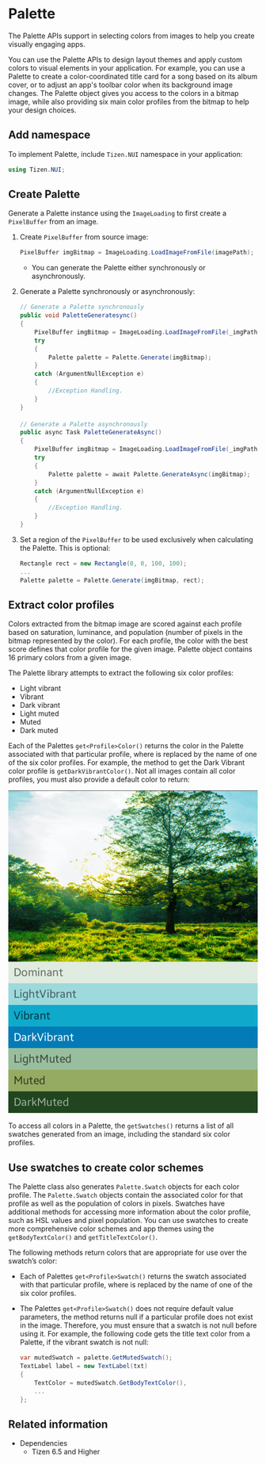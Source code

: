 # Palette

The Palette APIs support in selecting colors from images to help you create visually engaging apps.

You can use the Palette APIs to design layout themes and apply custom colors to visual elements in your application. For example, you can use a Palette to create a color-coordinated title card for a song based on its album cover, or to adjust an app's toolbar color when its background image changes. The Palette object gives you access to the colors in a bitmap image, while also providing six main color profiles from the bitmap to help your design choices.

## Add namespace

To implement Palette, include `Tizen.NUI` namespace in your application:

```csharp
using Tizen.NUI;
```

## Create Palette

Generate a Palette instance using the `ImageLoading` to first create a `PixelBuffer` from an image.

1. Create `PixelBuffer` from source image:

    ```csharp
    PixelBuffer imgBitmap = ImageLoading.LoadImageFromFile(imagePath);   
    ```
   - You can generate the Palette either synchronously or asynchronously.

2. Generate a Palette synchronously or asynchronously:
    ```csharp
    // Generate a Palette synchronously
    public void PaletteGeneratesync()
    {
        PixelBuffer imgBitmap = ImageLoading.LoadImageFromFile(_imgPath);
        try
        {
            Palette palette = Palette.Generate(imgBitmap);
        }
        catch (ArgumentNullException e)
        {
            //Exception Handling.
        }
    }
    
    // Generate a Palette asynchronously
    public async Task PaletteGenerateAsync()
    {
        PixelBuffer imgBitmap = ImageLoading.LoadImageFromFile(_imgPath);
        try
        {
            Palette palette = await Palette.GenerateAsync(imgBitmap);
        }
        catch (ArgumentNullException e)
        {
            //Exception Handling.
        }
    }
    ```

 3. Set a region of the `PixelBuffer` to be used exclusively when calculating the Palette. This is optional:

    ```csharp
    Rectangle rect = new Rectangle(0, 0, 100, 100);
    ...
    Palette palette = Palette.Generate(imgBitmap, rect);
    ```

## Extract color profiles

Colors extracted from the bitmap image are scored against each profile based on saturation, luminance, and population (number of pixels in the bitmap represented by the color). For each profile, the color with the best score defines that color profile for the given image. Palette object contains 16 primary colors from a given image.

The Palette library attempts to extract the following six color profiles:

- Light vibrant
- Vibrant
- Dark vibrant
- Light muted
- Muted
- Dark muted

Each of the Palettes `get<Profile>Color()` returns the color in the Palette associated with that particular profile, where <Profile> is replaced by the name of one of the six color profiles. For example, the method to get the Dark Vibrant color profile is `getDarkVibrantColor()`. Not all images contain all color profiles, you must also provide a default color to return:

![Palette](./media/Palette.png)

To access all colors in a Palette, the `getSwatches()` returns a list of all swatches generated from an image, including the standard six color profiles.


## Use swatches to create color schemes

The Palette class also generates `Palette.Swatch` objects for each color profile. The `Palette.Swatch` objects contain the associated color for that profile as well as the population of colors in pixels. Swatches have additional methods for accessing more information about the color profile, such as HSL values and pixel population. You can use swatches to create more comprehensive color schemes and app themes using the `getBodyTextColor()` and `getTitleTextColor()`.

The following methods return colors that are appropriate for use over the swatch’s color:

- Each of Palettes `get<Profile>Swatch()` returns the swatch associated with that particular profile, where <Profile> is replaced by the name of one of the six color profiles.

- The Palettes `get<Profile>Swatch()` does not require default value parameters, the method returns null if a particular profile does not exist in the image. Therefore, you must ensure that a swatch is not null before using it. For example, the following code gets the title text color from a Palette, if the vibrant swatch is not null:

  ```csharp
  var mutedSwatch = palette.GetMutedSwatch();
  TextLabel label = new TextLabel(txt)
  {
      TextColor = mutedSwatch.GetBodyTextColor(),
      ...
  };
  ```
## Related information
- Dependencies
  -   Tizen 6.5 and Higher
